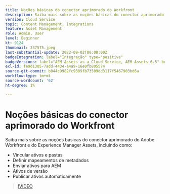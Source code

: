 ```yaml
---
title: Noções básicas do conector aprimorado do Workfront
description: Saiba mais sobre as noções básicas do conector aprimorado do Adobe Workfront e Experience Manager Assets.
version: Cloud Service
topic: Content Management, Integrations
feature: Asset Management
role: Admin, User
level: Beginner
kt: 9124
thumbnail: 337575.jpeg
last-substantial-update: 2022-09-02T00:00:00Z
badgeIntegration: label="Integração" type="positive"
badgeVersions: label="AEM Assets as a Cloud Service, AEM Assets 6.5" before-title="false"
exl-id: fe9d1305-7add-4434-a4a9-16e0fb805574
source-git-commit: b044c9982fc9309fb73509dd3117f5467903bd6a
workflow-type: tm+mt
source-wordcount: '62'
ht-degree: 1%

---
```


# Noções básicas do conector aprimorado do Workfront

Saiba mais sobre as noções básicas do conector aprimorado do Adobe Workfront e do Experience Manager Assets, incluindo como:

+ Vincular ativos e pastas
+ Definir mapeamentos de metadados
+ Enviar ativos para AEM
+ Ativos de versão
+ Publicar ativos automaticamente

>[!VIDEO](https://video.tv.adobe.com/v/337575?quality=12&learn=on)

